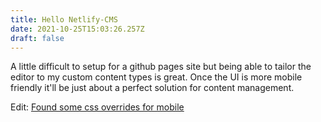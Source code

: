 ```yaml
---
title: Hello Netlify-CMS
date: 2021-10-25T15:03:26.257Z
draft: false
---
```

A little difficult to setup for a github pages site but being able to tailor the editor to my custom content types is great. Once the UI is more mobile friendly it'll be just about a perfect solution for content management.

Edit: [Found some css overrides for mobile](https://truongnguyen.io/blog/netlify-cms-mobile-responsive-css)
<!--more-->